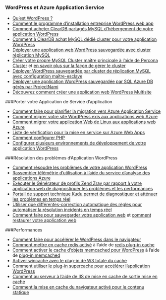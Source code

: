 
### <a name="wordpress-and-azure-app-service"></a>WordPress et Azure Application Service
   
- [Qu’est WordPress ?](https://wordpress.org/)
- [Comment le programme d’installation entreprise WordPress web app](../articles/app-service-web/web-sites-php-enterprise-wordpress.md)
- [Comment acheter ClearDB partagés MySQL d’hébergement de votre application WordPress](http://blog.syntaxc4.net/post/2012/12/03/provisioning-a-mysql-database-from-the-windows-azure-store.aspx)
- [Comment à ClearDB achat MySQL dédié cluster pour votre application WordPress](https://azure.microsoft.com/blog/announcing-new-mysql-premium-tiers-from-cleardb/)
- [Déployer une application web WordPress sauvegardée avec cluster réplication MySQL](https://azure.microsoft.com/documentation/templates/wordpress-mysql-replication/)
- [Créer votre propre MySQL Cluster maître principale à l’aide de Percona Cluster](https://azure.microsoft.com/documentation/templates/mysql-ha-pxc/) et [en savoir plus sur la façon de gérer le cluster](https://github.com/fanjeffrey/axiom.articles/tree/master/pxc)
- [Déployer WordPress sauvegardée par cluster de réplication MySQL avec configuration maître-esclave](https://azure.microsoft.com/documentation/templates/mysql-replication/)
- [Déployer une application WordPress sauvegardée par SQL Azure DB gérés par ProjectNami](https://azure.microsoft.com/marketplace/partners/projectnami/projectnami/)
- [Découvrez comment créer une application web WordPress Multisite](../articles/app-service-web/web-sites-php-convert-wordpress-multisite.md)


###<a name="porting-your-application-to-app-service"></a>Porter votre Application de Service d’application 
- [Comment faire pour planifier la migration vers Azure Application Service](https://azure.microsoft.com/blog/how-to-plan-your-migration-to-azure-websites/)
- [Comment migrer votre site WordPress exis aux applications web Azure](https://sunithamk.wordpress.com/2013/11/06/migrate-your-existing-wordpress-site-to-windows-azure/)
- [Comment migrer votre application Web de Linux aux applications web Azure](https://www.movemetothecloud.net/LinuxMigration)
- [Liste de vérification pour la mise en service sur Azure Web Apps](https://sunithamk.wordpress.com/2015/10/27/azure-web-apps-basic-operations-checklist/)
- [Comment configurer PHP](../articles/app-service-web/web-sites-php-configure.md)
- [Configurer plusieurs environnements de développement de votre application WordPress](../articles/app-service-web/app-service-web-staged-publishing-realworld-scenarios.md)

###<a name="troubleshooting-wordpress-application"></a>Résolution des problèmes d’Application WordPress
- [Comment résoudre les problèmes de votre application WordPress](https://sunithamk.wordpress.com/2014/09/04/wordpress-troubleshooting-techniques-on-azure-websites/)
- [Rassembler télémétrie d’utilisation à l’aide du service d’analyse des applications Azure](https://azure.microsoft.com/blog/usage-analytics-for-wordpress-with-azure-app-insights/)
- [Exécuter le Générateur de profils Zend Zray par rapport à votre application web de diagnostiquer les problèmes et les performances](https://sunithamk.wordpress.com/2015/08/04/profiling-php-application-on-azure-web-apps/)
- [Portail de support technique Kudu permet de diagnostiquer et atténuer les problèmes en temps réel](https://sunithamk.wordpress.com/2015/11/04/diagnose-and-mitigate-issues-with-azure-web-apps-support-portal/)
- [Utiliser que différentes-correction automatique des règles pour automatiser la résolution incidents en temps réel](http://microsoftazurewebsitescheatsheet.info/#auto-heal)
- [Comment faire pour sauvegarder votre application web](../articles/app-service-web/web-sites-backup.md) et [comment restaurer votre application web](../articles/app-service-web/web-sites-restore.md)

###<a name="performance"></a>Performances
- [Comment faire pour accélérer le WordPress dans le navigateur](https://sunithamk.wordpress.com/2014/08/01/10-ways-to-speed-up-your-wordpress-site-on-azure-websites/)
- [Comment mettre en cache redis activé](../articles/redis-cache/cache-dotnet-how-to-use-azure-redis-cache.md) à l’aide de [redis plug-in cache](https://wordpress.org/plugins/wp-redis/)
- [Comment activer le cache d’objets memcached pour WordPress](../articles/app-service-web/web-sites-connect-to-redis-using-memcache-protocol.md) à l’aide de [plug-in memcached](https://wordpress.org/plugins/memcached/)
- [Activer wincache avec le plug-in de W3 totale du cache](https://wordpress.org/plugins/w3-total-cache/)
- [Comment utiliser le plug-in supercache pour accélérer l’application WordPress](http://ruslany.net/2008/12/speed-up-wordpress-on-iis-70/)
- [Comment au serveur à l’aide de IIS de mise en cache de sortie mise en cache](http://blogs.msdn.com/b/brian_swan/archive/2011/06/08/performance-tuning-php-apps-on-windows-iis-with-output-caching.aspx)
- [Comment la mise en cache du navigateur activé pour le contenu statique](http://www.iis.net/configreference/system.webserver/staticcontent)
